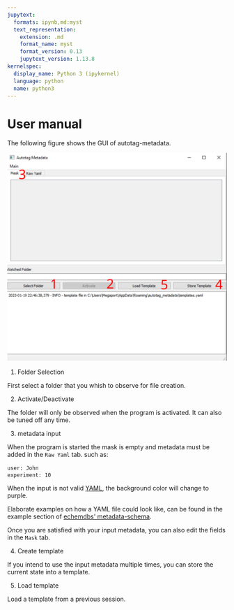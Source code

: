 ```yaml
---
jupytext:
  formats: ipynb,md:myst
  text_representation:
    extension: .md
    format_name: myst
    format_version: 0.13
    jupytext_version: 1.13.8
kernelspec:
  display_name: Python 3 (ipykernel)
  language: python
  name: python3
---
```


User manual
===========

The following figure shows the GUI of autotag-metadata.

![Alt text](images/layout_annotated.png)

1. Folder Selection

First select a folder that you whish to observe for file creation.

2. Activate/Deactivate

The folder will only be observed when the program is activated. It can also be tuned off any time.

3. metadata input

When the program is started the mask is empty and metadata must be added in the `Raw Yaml` tab. such as:

```
user: John
experiment: 10
```
When the input is not valid [YAML](https://en.wikipedia.org/wiki/YAML), the background color will change to purple.

Elaborate examples on how a YAML file could look like, can be found in the example section of [echemdbs' metadata-schema](https://github.com/echemdb/metadata-schema/tree/main/examples).

Once you are satisfied with your input metadata, you can also edit the fields in the `Mask` tab.

4. Create template

If you intend to use the input metadata multiple times, you can store the current state into a template.

5. Load template

Load a template from a previous session.
